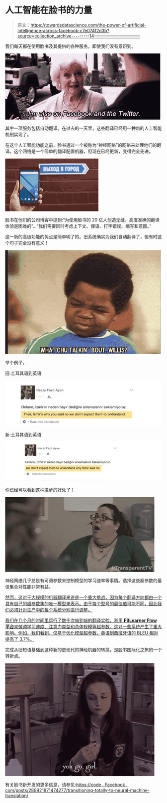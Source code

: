 # 人工智能在脸书的力量

> 原文：<https://towardsdatascience.com/the-power-of-artificial-intelligence-across-facebook-c7e074f2d3b?source=collection_archive---------14----------------------->

我们每天都在使用脸书及其提供的各种服务，即使我们没有意识到。

![](img/2b8b2e26a4400f11e8de1e1fde42af92.png)

其中一项服务包括自动翻译。在过去的一天里，这些翻译已经用一种新的人工智能机制实现了。

在这个人工智能功能之前，脸书通过一个被称为“神经网络”的网络来处理他们的翻译。这个网络是一个简单的翻译配置机器，但现在已经更新，变得完全先进。

![](img/1b1b0509c82c47940f9d532313aff654.png)

脸书在他们的公司博客中提到:“为使用脸书的 20 亿人创造无缝、高度准确的翻译体验是困难的”…“我们需要同时考虑上下文、俚语、打字错误、缩写和意图。”

这一新的高级功能的优点是简单明了的。旧系统确实为我们自动翻译了，但有时这个句子完全没有意义！

![](img/a42e1db2a61c6b4c152f26bcd1e19ebd.png)

举个例子，

旧:土耳其语到英语

![](img/4cdb11722327443e7a12951488cf693a.png)

新:土耳其语到英语

![](img/36ffd5a53a3134707eb27c847a139f55.png)

你已经可以看到这种进步的好处了！

![](img/070c73dff86a1a4ad4f862e5a5b40840.png)

神经网络几乎总是有可调参数来控制模型的学习速率等事情。选择这些超参数的最佳集合对性能非常有益。

[然而，这对于大规模的机器翻译来说是一个重大挑战，因为每个翻译方向都由一个具有自己的超参数集的唯一模型来表示。由于每个型号的最佳值可能不同，因此我们必须针对生产中的每个系统分别进行调整。](https://code.facebook.com/posts/289921871474277/transitioning-entirely-to-neural-machine-translation/)

[我们在几个月的时间里运行了数千次端到端的翻译实验，利用 **FBLearner Flow 平台**来微调学习速度、注意力类型和总体规模等超参数。这对一些系统产生了重大影响。例如，我们看到，仅基于优化模型超参数，英语到西班牙语的 BLEU 相对提高了 3.7%。](https://code.facebook.com/posts/289921871474277/transitioning-entirely-to-neural-machine-translation/)

完成从旧短语基础到这种新的更现代的神经机器的转换，是脸书国际化之旅的一个转折点。

![](img/3520a87efafed1f63d63371fab8ada51.png)

有关脸书新开发的更多信息，请参见:[https://code . Facebook . com/posts/289921871474277/transitioning-totally-to-neural-machine-translation/](https://code.facebook.com/posts/289921871474277/transitioning-entirely-to-neural-machine-translation/)